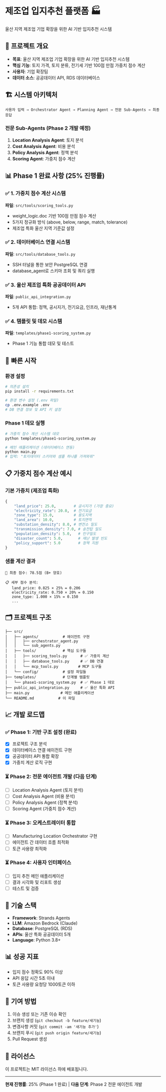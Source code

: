 # 제조업 입지추천 플랫폼 🏭

울산 지역 제조업 기업 확장을 위한 AI 기반 입지추천 시스템

## 🎯 프로젝트 개요

- **목표**: 울산 지역 제조업 기업 확장을 위한 AI 기반 입지추천 시스템
- **핵심 기능**: 토지 가격, 토지 분류, 전기세 기반 100점 만점 가중치 점수 계산
- **사용자**: 기업 확장팀
- **데이터 소스**: 공공데이터 API, RDS 데이터베이스

## 🏗️ 시스템 아키텍처

```
사용자 입력 → Orchestrator Agent → Planning Agent → 전문 Sub-Agents → 최종 응답
```

### 전문 Sub-Agents (Phase 2 개발 예정)
1. **Location Analysis Agent**: 토지 분석
2. **Cost Analysis Agent**: 비용 분석  
3. **Policy Analysis Agent**: 정책 분석
4. **Scoring Agent**: 가중치 점수 계산

## 📊 Phase 1 완료 사항 (25% 진행률)

### ✅ 1. 가중치 점수 계산 시스템
**파일**: `src/tools/scoring_tools.py`
- weight_logic.doc 기반 100점 만점 점수 계산
- 5가지 정규화 방식 (above, below, range, match, tolerance)
- 제조업 특화 울산 지역 기준값 설정

### ✅ 2. 데이터베이스 연결 시스템  
**파일**: `src/tools/database_tools.py`
- SSH 터널을 통한 보안 PostgreSQL 연결
- database_agent로 스키마 조회 및 쿼리 실행

### ✅ 3. 울산 제조업 특화 공공데이터 API
**파일**: `public_api_integration.py`
- 5개 API 통합: 정책, 공시지가, 전기요금, 인프라, 재난통계

### ✅ 4. 템플릿 및 데모 시스템
**파일**: `templates/phase1-scoring_system.py`
- Phase 1 기능 통합 데모 및 테스트

## 🚀 빠른 시작

### 환경 설정
```bash
# 의존성 설치
pip install -r requirements.txt

# 환경 변수 설정 (.env 파일)
cp .env.example .env
# DB 연결 정보 및 API 키 설정
```

### Phase 1 데모 실행
```bash
# 가중치 점수 계산 시스템 데모
python templates/phase1-scoring_system.py

# 메인 애플리케이션 (데이터베이스 연동)
python main.py
# 입력: "토지데이터 스키마와 샘플 하나를 가져와줘"
```

## 📋 가중치 점수 계산 예시

### 기본 가중치 (제조업 특화)
```python
{
    "land_price": 25.0,        # 공시지가 (가장 중요)
    "electricity_rate": 20.0,  # 전기요금
    "zone_type": 15.0,         # 용도지역
    "land_area": 10.0,         # 토지면적
    "substation_density": 8.0, # 변전소 밀도
    "transmission_density": 7.0, # 송전탑 밀도
    "population_density": 5.0,   # 인구밀도
    "disaster_count": 5.0,       # 재난 발생 빈도
    "policy_support": 5.0        # 정책 지원
}
```

### 샘플 계산 결과
```
🎯 최종 점수: 78.5점 (B+ 양호)

📋 세부 점수 분석:
   land_price: 0.825 × 25% = 0.206
   electricity_rate: 0.750 × 20% = 0.150
   zone_type: 1.000 × 15% = 0.150
   ...
```

## 🗂️ 프로젝트 구조

```
├── src/
│   ├── agents/           # 에이전트 구현
│   │   ├── orchestrator_agent.py
│   │   └── sub_agents.py
│   ├── tools/            # 핵심 도구들
│   │   ├── scoring_tools.py      # ✅ 가중치 계산
│   │   ├── database_tools.py     # ✅ DB 연결
│   │   └── mcp_tools.py         # MCP 도구들
│   └── config/           # 설정 파일들
├── templates/            # 단계별 템플릿
│   └── phase1-scoring_system.py  # ✅ Phase 1 데모
├── public_api_integration.py     # ✅ 울산 특화 API
├── main.py              # 메인 애플리케이션
└── README.md           # 이 파일
```

## 📈 개발 로드맵

### ✅ Phase 1: 기반 구조 설정 (완료)
- [x] 프로젝트 구조 분석
- [x] 데이터베이스 연결 에이전트 구현
- [x] 공공데이터 API 통합 확장
- [x] 가중치 계산 로직 구현

### ⏳ Phase 2: 전문 에이전트 개발 (다음 단계)
- [ ] Location Analysis Agent (토지 분석)
- [ ] Cost Analysis Agent (비용 분석)
- [ ] Policy Analysis Agent (정책 분석)
- [ ] Scoring Agent (가중치 점수 계산)

### ⏳ Phase 3: 오케스트레이터 통합
- [ ] Manufacturing Location Orchestrator 구현
- [ ] 에이전트 간 데이터 흐름 최적화
- [ ] 토큰 사용량 최적화

### ⏳ Phase 4: 사용자 인터페이스
- [ ] 입지 추천 메인 애플리케이션
- [ ] 결과 시각화 및 리포트 생성
- [ ] 테스트 및 검증

## 🔧 기술 스택

- **Framework**: Strands Agents
- **LLM**: Amazon Bedrock (Claude)
- **Database**: PostgreSQL (RDS)
- **APIs**: 울산 특화 공공데이터 5개
- **Language**: Python 3.8+

## 📊 성공 지표

- 입지 점수 정확도 90% 이상
- API 응답 시간 5초 이내  
- 토큰 사용량 요청당 1000토큰 이하

## 🤝 기여 방법

1. 이슈 생성 또는 기존 이슈 확인
2. 브랜치 생성 (`git checkout -b feature/새기능`)
3. 변경사항 커밋 (`git commit -am '새기능 추가'`)
4. 브랜치 푸시 (`git push origin feature/새기능`)
5. Pull Request 생성

## 📝 라이선스

이 프로젝트는 MIT 라이선스 하에 배포됩니다.

---

**현재 진행률**: 25% (Phase 1 완료) | **다음 단계**: Phase 2 전문 에이전트 개발